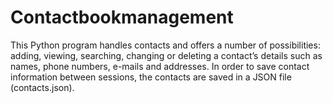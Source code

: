 # Contactbookmanagement
This Python program handles contacts and offers a number of possibilities: adding, viewing, searching, changing or deleting a contact’s details such as names, phone numbers, e-mails and addresses. In order to save contact information between sessions, the contacts are saved in a JSON file (contacts.json).
